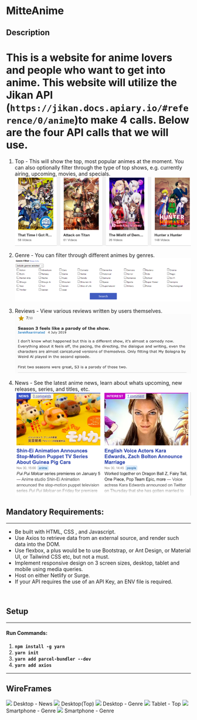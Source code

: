 # MitteAnime

## Description

# This is a website for anime lovers and people who want to get into anime. This website will utilize the Jikan API <br> (`https://jikan.docs.apiary.io/#reference/0/anime`)to make 4 calls. Below are the four API calls that we will use. 

1. Top - This will show the top, most popular animes at the moment. You can also optionally filter through the type of top shows, e.g. currently airing, upcoming, movies, and specials.
   ![New shows](img/animeimg.png)
2. Genre - You can filter through different animes by genres.
   ![Genre](img/Genre.png)

3. Reviews - View various reviews written by users themselves.
   ![reviews](img/reviews.png)

4. News - See the latest anime news, learn about whats upcoming, new releases, series, and titles, etc.
   ![news](img/news.png)
   

## Mandatory Requirements:

---

- Be built with HTML, CSS , and Javascript.
- Use Axios to retrieve data from an external source, and render such data into the DOM.
- Use flexbox, a plus would be to use Bootstrap, or Ant Design, or Material UI, or Tailwind CSS etc, but not a must.
- Implement responsive design on 3 screen sizes, desktop, tablet and mobile using media queries.
- Host on either Netlify or Surge.
- If your API requires the use of an API Key, an ENV file is required.

<br>

## Setup

---

#### Run Commands:

1. **`npm install -g yarn`**
2. **`yarn init`**
3. **`yarn add parcel-bundler --dev`**
4. **`yarn add axios`**

---

## WireFrames
<img src='https://i.postimg.cc/25FsMyPL/Desktop-News.png'/>
Desktop - News
<img src='https://i.postimg.cc/gJzCWdWS/Desktop-Top.png'/>
Desktop(Top)
<img src='https://i.postimg.cc/X7r0qVyt/Desktop-Genre.png'/>
Desktop - Genre
<img src='https://i.postimg.cc/zfrmxKP1/iPad-Top.png'/>
Tablet - Top
<img src='https://i.postimg.cc/qMWHC9sq/i-Phone-Genre-Menu.png'/>
Smartphone - Genre
<img src='https://i.postimg.cc/cLYy7Xhm/i-Phone-Genre-Action.png'/>
Smartphone - Genre

